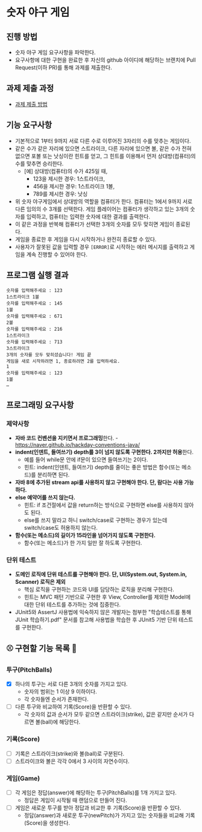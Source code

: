 # 숫자 야구 게임
## 진행 방법
* 숫자 야구 게임 요구사항을 파악한다.
* 요구사항에 대한 구현을 완료한 후 자신의 github 아이디에 해당하는 브랜치에 Pull Request(이하 PR)를 통해 과제를 제출한다.

## 과제 제출 과정
* [과제 제출 방법](https://github.com/next-step/nextstep-docs/tree/master/precourse)

## 기능 요구사항
- 기본적으로 1부터 9까지 서로 다른 수로 이루어진 3자리의 수를 맞추는 게임이다.
- 같은 수가 같은 자리에 있으면 스트라이크, 다른 자리에 있으면 볼, 같은 수가 전혀 없으면 포볼 또는 낫싱이란 힌트를 얻고,
그 힌트를 이용해서 먼저 상대방(컴퓨터)의 수를 맞추면 승리한다.
  - [예] 상대방(컴퓨터)의 수가 425일 때, 
    - 123을 제시한 경우: 1스트라이크, 
    - 456을 제시한 경우: 1스트라이크 1볼, 
    - 789를 제시한 경우: 낫싱
- 위 숫자 야구게임에서 상대방의 역할을 컴퓨터가 한다. 컴퓨터는 1에서 9까지 서로 다른 임의의 수 3개를 선택한다. 게임 플레이어는 컴퓨터가 생각하고 있는 3개의 숫자를 입력하고, 컴퓨터는 입력한 숫자에 대한 결과를 출력한다.
- 이 같은 과정을 반복해 컴퓨터가 선택한 3개의 숫자를 모두 맞히면 게임이 종료된다.
- 게임을 종료한 후 게임을 다시 시작하거나 완전히 종료할 수 있다. 
- 사용자가 잘못된 값을 입력할 경우 `[ERROR]`로 시작하는 에러 메시지를 출력하고 게임을 계속 진행할 수 있어야 한다.

## 프로그램 실행 결과
```
숫자를 입력해주세요 : 123
1스트라이크 1볼 
숫자를 입력해주세요 : 145
1볼 
숫자를 입력해주세요 : 671
2볼
숫자를 입력해주세요 : 216
1스트라이크
숫자를 입력해주세요 : 713
3스트라이크
3개의 숫자를 모두 맞히셨습니다! 게임 끝
게임을 새로 시작하려면 1, 종료하려면 2를 입력하세요.
1
숫자를 입력해주세요 : 123
1볼
…
```

## 프로그래밍 요구사항
### 제약사항
- **자바 코드 컨벤션을 지키면서 프로그래밍**한다.
  -https://naver.github.io/hackday-conventions-java/
- **indent(인덴트, 들여쓰기) depth를 3이 넘지 않도록 구현한다. 2까지만 허용**한다.
  - 예를 들어 while문 안에 if문이 있으면 들여쓰기는 2이다.
  - 힌트: indent(인덴트, 들여쓰기) depth를 줄이는 좋은 방법은 함수(또는 메소드)를 분리하면 된다.
- **자바 8에 추가된 stream api를 사용하지 않고 구현해야 한다. 단, 람다는 사용 가능하다.**
- **else 예약어를 쓰지 않는다.**
  - 힌트: if 조건절에서 값을 return하는 방식으로 구현하면 else를 사용하지 않아도 된다.
  - else를 쓰지 말라고 하니 switch/case로 구현하는 경우가 있는데 switch/case도 허용하지 않는다.
- **함수(또는 메소드)의 길이가 15라인을 넘어가지 않도록 구현한다.**
  - 함수(또는 메소드)가 한 가지 일만 잘 하도록 구현한다.
### 단위 테스트
- **도메인 로직에 단위 테스트를 구현해야 한다. 단, UI(System.out, System.in, Scanner) 로직은 제외**
  - 핵심 로직을 구현하는 코드와 UI를 담당하는 로직을 분리해 구현한다.
  - 힌트는 MVC 패턴 기반으로 구현한 후 View, Controller를 제외한 Model에 대한 단위 테스트를 추가하는 것에 집중한다.
- JUnit5와 AssertJ 사용법에 익숙하지 않은 개발자는 첨부한 "학습테스트를 통해 JUnit 학습하기.pdf" 문서를 참고해 사용법을 학습한 후 JUnit5 기반 단위 테스트를 구현한다.

## ⚾️ 구현할 기능 목록 🥎
### 투구(PitchBalls)
- [x] 하나의 투구는 서로 다른 3개의 숫자를 가지고 있다.
  - 숫자의 범위는 1 이상 9 이하이다.
  - 각 숫자들엔 순서가 존재한다.
- [ ] 다른 투구와 비교하여 기록(Score)을 반환할 수 있다.
  - 각 숫자의 값과 순서가 모두 같으면 스트라이크(strike), 값은 같지만 순서가 다르면 볼(ball)에 해당한다.

### 기록(Score)
- [ ] 기록은 스트라이크(strike)와 볼(ball)로 구분된다.
- [ ] 스트라이크와 볼은 각각 0에서 3 사이의 자연수이다.

### 게임(Game)
- [ ] 각 게임은 정답(answer)에 해당하는 투구(PitchBalls)를 1개 가지고 있다.
  - 정답은 게임이 시작될 때 랜덤으로 만들어 진다.
- [ ] 게임은 새로운 투구를 받아 정답과 비교한 후 기록(Score)을 반환할 수 있다.
  - 정답(answer)과 새로운 투구(newPitch)가 가지고 있는 숫자들을 비교해 기록(Score)을 생성한다. 
